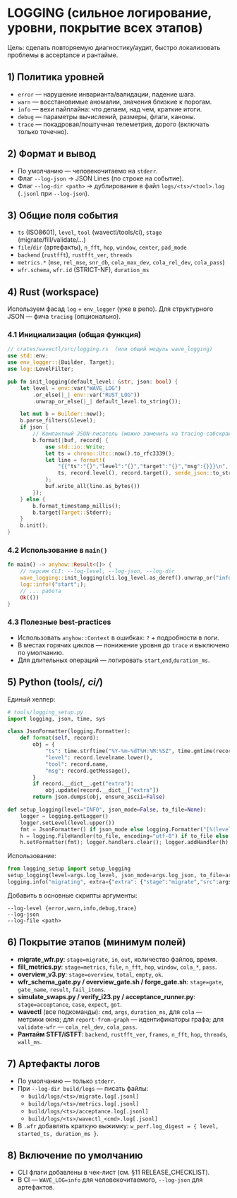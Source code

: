 # LOGGING (сильное логирование, уровни, покрытие всех этапов)

Цель: сделать повторяемую диагностику/аудит, быстро локализовать проблемы в acceptance и рантайме.

## 1) Политика уровней
- `error` — нарушение инварианта/валидации, падение шага.
- `warn`  — восстановимые аномалии, значения близкие к порогам.
- `info`  — вехи пайплайна: что делаем, над чем, краткие итоги.
- `debug` — параметры вычислений, размеры, флаги, каноны.
- `trace` — покадровая/поштучная телеметрия, дорого (включать только точечно).

## 2) Формат и вывод
- По умолчанию — человекочитаемо на `stderr`.
- Флаг `--log-json` → JSON Lines (по строке на событие).
- Флаг `--log-dir <path>` → дублирование в файл `logs/<ts>/<tool>.log` (`.jsonl` при `--log-json`).

## 3) Общие поля события
- `ts` (ISO8601), `level`, `tool` (wavectl/tools/ci), `stage` (migrate/fill/validate/...)
- `file`/`dir` (артефакты), `n_fft`, `hop`, `window`, `center`, `pad_mode`
- `backend` (`rustfft`), `rustfft_ver`, `threads`
- `metrics.*` (`mse`, `rel_mse`, `snr_db`, `cola_max_dev`, `cola_rel_dev`, `cola_pass`)
- `wfr.schema`, `wfr.id` (STRICT-NF), `duration_ms`

## 4) Rust (workspace)
Используем фасад `log` + `env_logger` (уже в репо). Для структурного JSON — фича `tracing` (опционально).

### 4.1 Инициализация (общая функция)
```rust
// crates/wavectl/src/logging.rs  (или общий модуль wave_logging)
use std::env;
use env_logger::{Builder, Target};
use log::LevelFilter;

pub fn init_logging(default_level: &str, json: bool) {
    let level = env::var("WAVE_LOG")
        .or_else(|_| env::var("RUST_LOG"))
        .unwrap_or_else(|_| default_level.to_string());

    let mut b = Builder::new();
    b.parse_filters(&level);
    if json {
        // Компактный JSON-писатель (можно заменить на tracing-сабскрайбер при необходимости)
        b.format(|buf, record| {
            use std::io::Write;
            let ts = chrono::Utc::now().to_rfc3339();
            let line = format!(
                "{{"ts":"{}","level":"{}","target":"{}","msg":{}}}\n",
                ts, record.level(), record.target(), serde_json::to_string(&record.args()).unwrap()
            );
            buf.write_all(line.as_bytes())
        });
    } else {
        b.format_timestamp_millis();
        b.target(Target::Stderr);
    }
    b.init();
}
```

### 4.2 Использование в `main()`
```rust
fn main() -> anyhow::Result<()> {
    // парсим CLI: --log-level, --log-json, --log-dir
    wave_logging::init_logging(cli.log_level.as_deref().unwrap_or("info"), cli.log_json);
    log::info!("start";);
    // ... работа
    Ok(())
}
```

### 4.3 Полезные best‑practices
- Использовать `anyhow::Context` в ошибках: `?` + подробности в логи.
- В местах горячих циклов — понижение уровня до `trace` и выключено по умолчанию.
- Для длительных операций — логировать `start`,`end`,`duration_ms`.

## 5) Python (tools/*, ci/*)
Единый хелпер:
```python
# tools/logging_setup.py
import logging, json, time, sys

class JsonFormatter(logging.Formatter):
    def format(self, record):
        obj = {
            "ts": time.strftime("%Y-%m-%dT%H:%M:%SZ", time.gmtime(record.created)),
            "level": record.levelname.lower(),
            "tool": record.name,
            "msg": record.getMessage(),
        }
        if record.__dict__.get("extra"):
            obj.update(record.__dict__["extra"])
        return json.dumps(obj, ensure_ascii=False)

def setup_logging(level="INFO", json_mode=False, to_file=None):
    logger = logging.getLogger()
    logger.setLevel(level.upper())
    fmt = JsonFormatter() if json_mode else logging.Formatter("[%(levelname)s] %(message)s")
    h = logging.FileHandler(to_file, encoding="utf-8") if to_file else logging.StreamHandler(sys.stderr)
    h.setFormatter(fmt); logger.handlers.clear(); logger.addHandler(h)
```

Использование:
```python
from logging_setup import setup_logging
setup_logging(level=args.log_level, json_mode=args.log_json, to_file=args.log_file)
logging.info("migrating", extra={"extra": {"stage":"migrate","src":args.src,"dst":args.dst}})
```

Добавить в основные скрипты аргументы:
```
--log-level {error,warn,info,debug,trace}
--log-json
--log-file <path>
```

## 6) Покрытие этапов (минимум полей)
- **migrate_wfr.py**: `stage=migrate`, `in`, `out`, количество файлов, время.
- **fill_metrics.py**: `stage=metrics`, `file`, `n_fft`, `hop`, `window`, `cola_*`, `pass`.
- **overview_v3.py**: `stage=overview`, `total`, `empty`, `ok`.
- **wfr_schema_gate.py / overview_gate.sh / forge_gate.sh**: `stage=gate`, `gate_name`, `result`, `fail_items`.
- **simulate_swaps.py / verify_i23.py / acceptance_runner.py**: `stage=acceptance`, `case`, `expect`, `got`.
- **wavectl** (все подкоманды): `cmd`, `args`, `duration_ms`, для `cola` — метрики окна; для `report-from-graph` — идентификаторы графа; для `validate-wfr` — `cola_rel_dev`, `cola_pass`.
- **Рантайм STFT/iSTFT**: `backend`, `rustfft_ver`, `frames`, `n_fft`, `hop`, `threads`, `wall_ms`.

## 7) Артефакты логов
- По умолчанию — только `stderr`.
- При `--log-dir build/logs` — писать файлы:
  - `build/logs/<ts>/migrate.log[.jsonl]`
  - `build/logs/<ts>/metrics.log[.jsonl]`
  - `build/logs/<ts>/acceptance.log[.jsonl]`
  - `build/logs/<ts>/wavectl_<cmd>.log[.jsonl]`
- В `.wfr` добавлять краткую выжимку: `w_perf.log_digest = { level, started_ts, duration_ms }`.

## 8) Включение по умолчанию
- CLI флаги добавлены в чек-лист (см. §11 RELEASE_CHECKLIST).
- В CI — `WAVE_LOG=info` для человекочитаемого, `--log-json` для артефактов.
